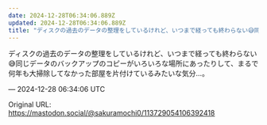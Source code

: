 ```yaml
---
date: 2024-12-28T06:34:06.889Z
updated: 2024-12-28T06:34:06.889Z
title: "ディスクの過去のデータの整理をしているけれど、いつまで経っても終わらない😅同じデ[...]"
---
```


<p>ディスクの過去のデータの整理をしているけれど、いつまで経っても終わらない😅同じデータのバックアップのコピーがいろいろな場所にあったりして、まるで何年も大掃除してなかった部屋を片付けているみたいな気分…。</p>

&mdash; 2024-12-28 06:34:06 UTC

Original URL: https://mastodon.social/@sakuramochi0/113729054106392418
